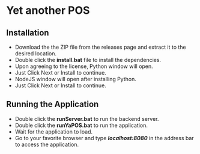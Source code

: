# Yet another POS

## Installation

- Download the the ZIP file from the releases page and extract it to the desired location.
- Double click the **install.bat** file to install the dependencies.
- Upon agreeing to the license, Python window will open.
- Just Click Next or Install to continue.
- NodeJS window will open after installing Python.
- Just Click Next or Install to continue.

## Running the Application

- Double click the **runServer.bat** to run the backend server.
- Double click the **runYaPOS.bat** to run the application.
- Wait for the application to load.
- Go to your favorite browser and type ***localhost:8080*** in the address bar to access the application.